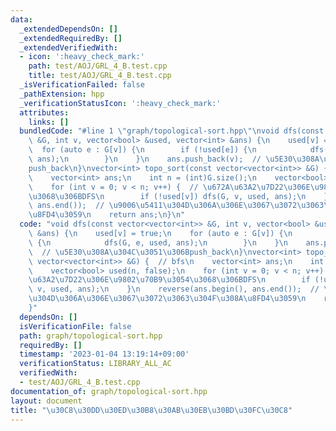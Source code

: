 ```yaml
---
data:
  _extendedDependsOn: []
  _extendedRequiredBy: []
  _extendedVerifiedWith:
  - icon: ':heavy_check_mark:'
    path: test/AOJ/GRL_4_B.test.cpp
    title: test/AOJ/GRL_4_B.test.cpp
  _isVerificationFailed: false
  _pathExtension: hpp
  _verificationStatusIcon: ':heavy_check_mark:'
  attributes:
    links: []
  bundledCode: "#line 1 \"graph/topological-sort.hpp\"\nvoid dfs(const vector<vector<int>>\
    \ &G, int v, vector<bool> &used, vector<int> &ans) {\n    used[v] = true;\n  \
    \  for (auto e : G[v]) {\n        if (!used[e]) {\n            dfs(G, e, used,\
    \ ans);\n        }\n    }\n    ans.push_back(v);  // \u5E30\u308A\u304C\u3051\u306B\
    push_back\n}\nvector<int> topo_sort(const vector<vector<int>> &G) {  // bfs\n\
    \    vector<int> ans;\n    int n = (int)G.size();\n    vector<bool> used(n, false);\n\
    \    for (int v = 0; v < n; v++) {  // \u672A\u63A2\u7D22\u306E\u9802\u70B9\u3054\
    \u3068\u306BDFS\n        if (!used[v]) dfs(G, v, used, ans);\n    }\n    reverse(ans.begin(),\
    \ ans.end());  // \u9006\u5411\u304D\u306A\u306E\u3067\u3072\u3063\u304F\u308A\
    \u8FD4\u3059\n    return ans;\n}\n"
  code: "void dfs(const vector<vector<int>> &G, int v, vector<bool> &used, vector<int>\
    \ &ans) {\n    used[v] = true;\n    for (auto e : G[v]) {\n        if (!used[e])\
    \ {\n            dfs(G, e, used, ans);\n        }\n    }\n    ans.push_back(v);\
    \  // \u5E30\u308A\u304C\u3051\u306Bpush_back\n}\nvector<int> topo_sort(const\
    \ vector<vector<int>> &G) {  // bfs\n    vector<int> ans;\n    int n = (int)G.size();\n\
    \    vector<bool> used(n, false);\n    for (int v = 0; v < n; v++) {  // \u672A\
    \u63A2\u7D22\u306E\u9802\u70B9\u3054\u3068\u306BDFS\n        if (!used[v]) dfs(G,\
    \ v, used, ans);\n    }\n    reverse(ans.begin(), ans.end());  // \u9006\u5411\
    \u304D\u306A\u306E\u3067\u3072\u3063\u304F\u308A\u8FD4\u3059\n    return ans;\n\
    }"
  dependsOn: []
  isVerificationFile: false
  path: graph/topological-sort.hpp
  requiredBy: []
  timestamp: '2023-01-04 13:19:14+09:00'
  verificationStatus: LIBRARY_ALL_AC
  verifiedWith:
  - test/AOJ/GRL_4_B.test.cpp
documentation_of: graph/topological-sort.hpp
layout: document
title: "\u30C8\u30DD\u30ED\u30B8\u30AB\u30EB\u30BD\u30FC\u30C8"
---
```

